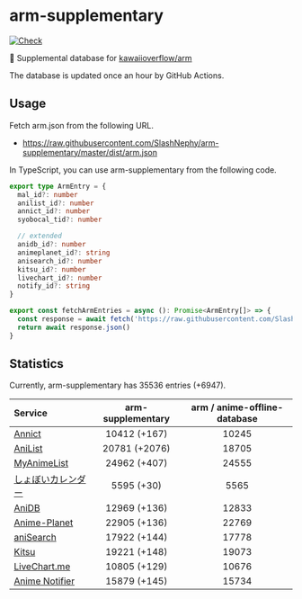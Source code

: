 # arm-supplementary

[![Check](https://github.com/SlashNephy/arm-supplementary/actions/workflows/check-node.yml/badge.svg)](https://github.com/SlashNephy/arm-supplementary/actions/workflows/check-node.yml)

💊 Supplemental database for [kawaiioverflow/arm](https://github.com/kawaiioverflow/arm)

The database is updated once an hour by GitHub Actions.

## Usage

Fetch arm.json from the following URL.

- https://raw.githubusercontent.com/SlashNephy/arm-supplementary/master/dist/arm.json

In TypeScript, you can use arm-supplementary from the following code.

```TypeScript
export type ArmEntry = {
  mal_id?: number
  anilist_id?: number
  annict_id?: number
  syobocal_tid?: number

  // extended
  anidb_id?: number
  animeplanet_id?: string
  anisearch_id?: number
  kitsu_id?: number
  livechart_id?: number
  notify_id?: string
}

export const fetchArmEntries = async (): Promise<ArmEntry[]> => {
  const response = await fetch('https://raw.githubusercontent.com/SlashNephy/arm-supplementary/master/dist/arm.json')
  return await response.json()
}
```

## Statistics

Currently, arm-supplementary has 35536 entries (+6947).

| Service                                     | arm-supplementary | arm / anime-offline-database |
| :------------------------------------------ | :---------------: | :--------------------------: |
| [Annict](https://annict.com)                |   10412 (+167)    |            10245             |
| [AniList](https://anilist.co)               |   20781 (+2076)   |            18705             |
| [MyAnimeList](https://myanimelist.net)      |   24962 (+407)    |            24555             |
| [しょぼいカレンダー](https://cal.syoboi.jp) |    5595 (+30)     |             5565             |
| [AniDB](https://anidb.net)                  |   12969 (+136)    |            12833             |
| [Anime-Planet](https://anime-planet.com)    |   22905 (+136)    |            22769             |
| [aniSearch](https://anisearch.com)          |   17922 (+144)    |            17778             |
| [Kitsu](https://kitsu.io)                   |   19221 (+148)    |            19073             |
| [LiveChart.me](https://livechart.me)        |   10805 (+129)    |            10676             |
| [Anime Notifier](https://notify.moe)        |   15879 (+145)    |            15734             |
